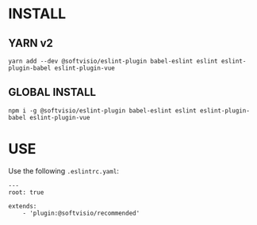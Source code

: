 # INSTALL

## YARN v2
```
yarn add --dev @softvisio/eslint-plugin babel-eslint eslint eslint-plugin-babel eslint-plugin-vue
```

## GLOBAL INSTALL
```
npm i -g @softvisio/eslint-plugin babel-eslint eslint eslint-plugin-babel eslint-plugin-vue
```

# USE

Use the following ```.eslintrc.yaml```:

```
---
root: true

extends:
    - 'plugin:@softvisio/recommended'
```

